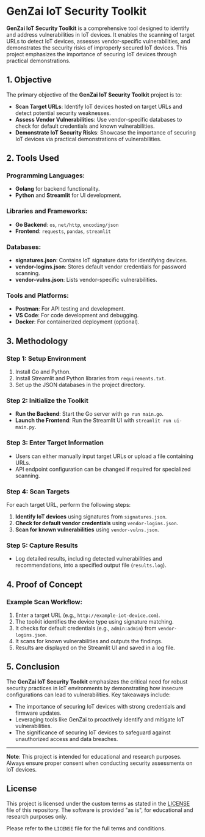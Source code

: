 
# GenZai IoT Security Toolkit

**GenZai IoT Security Toolkit** is a comprehensive tool designed to identify and address vulnerabilities in IoT devices. It enables the scanning of target URLs to detect IoT devices, assesses vendor-specific vulnerabilities, and demonstrates the security risks of improperly secured IoT devices. This project emphasizes the importance of securing IoT devices through practical demonstrations.

## 1. Objective

The primary objective of the **GenZai IoT Security Toolkit** project is to:

- **Scan Target URLs**: Identify IoT devices hosted on target URLs and detect potential security weaknesses.
- **Assess Vendor Vulnerabilities**: Use vendor-specific databases to check for default credentials and known vulnerabilities.
- **Demonstrate IoT Security Risks**: Showcase the importance of securing IoT devices via practical demonstrations of vulnerabilities.

## 2. Tools Used

### Programming Languages:
- **Golang** for backend functionality.
- **Python** and **Streamlit** for UI development.

### Libraries and Frameworks:
- **Go Backend**: `os`, `net/http`, `encoding/json`
- **Frontend**: `requests`, `pandas`, `streamlit`

### Databases:
- **signatures.json**: Contains IoT signature data for identifying devices.
- **vendor-logins.json**: Stores default vendor credentials for password scanning.
- **vendor-vulns.json**: Lists vendor-specific vulnerabilities.

### Tools and Platforms:
- **Postman**: For API testing and development.
- **VS Code**: For code development and debugging.
- **Docker**: For containerized deployment (optional).

## 3. Methodology

### Step 1: Setup Environment
1. Install Go and Python.
2. Install Streamlit and Python libraries from `requirements.txt`.
3. Set up the JSON databases in the project directory.

### Step 2: Initialize the Toolkit
- **Run the Backend**: Start the Go server with `go run main.go`.
- **Launch the Frontend**: Run the Streamlit UI with `streamlit run ui-main.py`.

### Step 3: Enter Target Information
- Users can either manually input target URLs or upload a file containing URLs.
- API endpoint configuration can be changed if required for specialized scanning.

### Step 4: Scan Targets
For each target URL, perform the following steps:
1. **Identify IoT devices** using signatures from `signatures.json`.
2. **Check for default vendor credentials** using `vendor-logins.json`.
3. **Scan for known vulnerabilities** using `vendor-vulns.json`.

### Step 5: Capture Results
- Log detailed results, including detected vulnerabilities and recommendations, into a specified output file (`results.log`).

## 4. Proof of Concept

### Example Scan Workflow:

1. Enter a target URL (e.g., `http://example-iot-device.com`).
2. The toolkit identifies the device type using signature matching.
3. It checks for default credentials (e.g., `admin:admin`) from `vendor-logins.json`.
4. It scans for known vulnerabilities and outputs the findings.
5. Results are displayed on the Streamlit UI and saved in a log file.

## 5. Conclusion

The **GenZai IoT Security Toolkit** emphasizes the critical need for robust security practices in IoT environments by demonstrating how insecure configurations can lead to vulnerabilities. Key takeaways include:

- The importance of securing IoT devices with strong credentials and firmware updates.
- Leveraging tools like GenZai to proactively identify and mitigate IoT vulnerabilities.
- The significance of securing IoT devices to safeguard against unauthorized access and data breaches.

---

**Note**: This project is intended for educational and research purposes. Always ensure proper consent when conducting security assessments on IoT devices.

## License

This project is licensed under the custom terms as stated in the [LICENSE](https://github.com/Nikith-S/GenZai-IoT-Security-Toolkit/blob/main/LICENSE) file of this repository. The software is provided "as is", for educational and research purposes only.

Please refer to the `LICENSE` file for the full terms and conditions.

